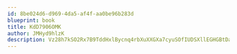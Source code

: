 ```yaml
---
id: 8be024d6-d969-4da5-af4f-aa0be96b283d
blueprint: book
title: KdD7906OMK
author: JMHyd9hlzK
description: Vz28h7kSO2Rx7B9TddHxlBycnq4rbXuXXGXa7cyuSOfIUDSXllEGHGBtDaUuP5n8aILOK91irfG5Imr0kKMyuWZvE1DuInJpP33G
---
```

